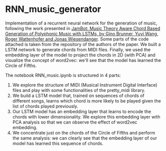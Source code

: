 # RNN_music_generator
Implementation of a recurrent neural network for the generation of music, following the work presented in [JamBot: Music Theory Aware Chord Based Generation of Polyphonic Music with LSTMs, by Gino Brunner, Yuyi Wang, Roger Wattenhofer and Jonas Wiesendanger](https://arxiv.org/pdf/1711.07682.pdf). Some parts of the code attached is taken from the repository of the authors of the paper. We built a LSTM network to generate chords from MIDI files. Finally, we used the embedding layer of the model to project the chords in 2D (with PCA) and visualize the concept of word2vec: we'll see that the model has learned the Circle of Fifths.

The notebook RNN_music.ipynb is structured in 4 parts:
1) We explore the structure of MIDI (Musical Instrument Digital Interface) files and play with some functionalities of the pretty_midi library.
2) We build a LSTM model that, trained on sequences of chords of different songs, learns which chord is more likely to be played given the list of chords played previously.
3) Our LSTM model has an embedding layer that learns to encode the chords with lower dimensionality. We explore this embedding layer with PCA analysis so that we can observe the effect of word2vec embedding.
4) We concentrate just on the chords of the Circle of Fifths and perform the same analysis: we can clearly see that the embedding layer of our model has learned this sequence of chords.
